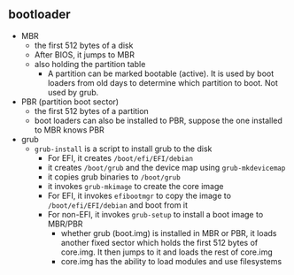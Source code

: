 ## bootloader

* MBR
  * the first 512 bytes of a disk
  * After BIOS, it jumps to MBR
  * also holding the partition table
    * A partition can be marked bootable (active).  It is used by boot
      loaders from old days to determine which partition to boot.  Not used by
      grub.
* PBR (partition boot sector)
  * the first 512 bytes of a partition
  * boot loaders can also be installed to PBR, suppose the one installed to
    MBR knows PBR
* grub
  * `grub-install` is a script to install grub to the disk
    * For EFI, it creates `/boot/efi/EFI/debian`
    * it creates `/boot/grub` and the device map using `grub-mkdevicemap`
    * it copies grub binaries to `/boot/grub`
    * it invokes `grub-mkimage` to create the core image
    * For EFI, it invokes `efibootmgr` to copy the image to
      `/boot/efi/EFI/debian` and boot from it
    * For non-EFI, it invokes `grub-setup` to install a boot image to MBR/PBR
      * whether grub (boot.img) is installed in MBR or PBR, it loads another fixed
        sector which holds the first 512 bytes of core.img.  It then jumps to it and
        loads the rest of core.img
      * core.img has the ability to load modules and use filesystems
